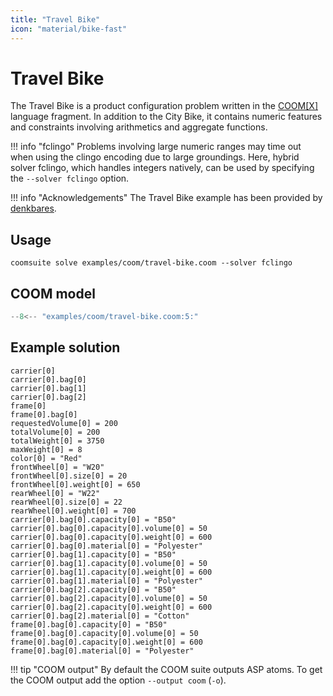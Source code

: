 ```yaml
---
title: "Travel Bike"
icon: "material/bike-fast"
---
```


# Travel Bike

The Travel Bike is a product configuration problem
written in the [COOM\[X\]][xoom] language fragment.
In addition to the City Bike,
it contains numeric features and constraints
involving arithmetics and aggregate functions.

!!! info "fclingo"
    Problems involving large numeric ranges may time out
    when using the clingo encoding due to large groundings.
    Here, hybrid solver fclingo, which handles integers natively,
    can be used by specifying the `--solver fclingo` option.

!!! info "Acknowledgements"
    The Travel Bike example has been provided by [denkbares].

[xoom]: ../reference/coom/index.md#coomx
[denkbares]: https://denkbares.com

## Usage

```console
coomsuite solve examples/coom/travel-bike.coom --solver fclingo
```
## COOM model

<!-- ??? quote "COOM Model" -->
<!-- title="Travel Bike" linenums="1" -->
```cpp
--8<-- "examples/coom/travel-bike.coom:5:"
```

## Example solution

```
carrier[0]
carrier[0].bag[0]
carrier[0].bag[1]
carrier[0].bag[2]
frame[0]
frame[0].bag[0]
requestedVolume[0] = 200
totalVolume[0] = 200
totalWeight[0] = 3750
maxWeight[0] = 8
color[0] = "Red"
frontWheel[0] = "W20"
frontWheel[0].size[0] = 20
frontWheel[0].weight[0] = 650
rearWheel[0] = "W22"
rearWheel[0].size[0] = 22
rearWheel[0].weight[0] = 700
carrier[0].bag[0].capacity[0] = "B50"
carrier[0].bag[0].capacity[0].volume[0] = 50
carrier[0].bag[0].capacity[0].weight[0] = 600
carrier[0].bag[0].material[0] = "Polyester"
carrier[0].bag[1].capacity[0] = "B50"
carrier[0].bag[1].capacity[0].volume[0] = 50
carrier[0].bag[1].capacity[0].weight[0] = 600
carrier[0].bag[1].material[0] = "Polyester"
carrier[0].bag[2].capacity[0] = "B50"
carrier[0].bag[2].capacity[0].volume[0] = 50
carrier[0].bag[2].capacity[0].weight[0] = 600
carrier[0].bag[2].material[0] = "Cotton"
frame[0].bag[0].capacity[0] = "B50"
frame[0].bag[0].capacity[0].volume[0] = 50
frame[0].bag[0].capacity[0].weight[0] = 600
frame[0].bag[0].material[0] = "Polyester"
```

!!! tip "COOM output"
    By default the COOM suite outputs ASP atoms.
    To get the COOM output add the option
    `--output coom` (`-o`).
